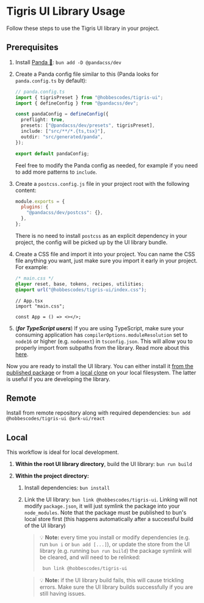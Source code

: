 # Tigris UI Library Usage

Follow these steps to use the Tigris UI library in your project.

## Prerequisites

1. Install [Panda 🐼](https://panda-css.com/): `bun add -D @pandacss/dev`

2. Create a Panda config file similar to this (Panda looks for `panda.config.ts` by default):

   ```ts
   // panda.config.ts
   import { tigrisPreset } from "@hobbescodes/tigris-ui";
   import { defineConfig } from "@pandacss/dev";

   const pandaConfig = defineConfig({
     preflight: true,
     presets: ["@pandacss/dev/presets", tigrisPreset],
     include: ["src/**/*.{ts,tsx}"],
     outdir: "src/generated/panda",
   });

   export default pandaConfig;
   ```

   Feel free to modify the Panda config as needed, for example if you need to add more patterns to `include`.

3. Create a `postcss.config.js` file in your project root with the following content:

   ```js
   module.exports = {
     plugins: {
       "@pandacss/dev/postcss": {},
     },
   };
   ```

   There is no need to install `postcss` as an explicit dependency in your project, the config will be picked up by the UI library bundle.

4. Create a CSS file and import it into your project. You can name the CSS file anything you want, just make sure you import it early in your project. For example:

   ```css
   /* main.css */
   @layer reset, base, tokens, recipes, utilities;
   @import url("@hobbescodes/tigris-ui/index.css");
   ```

   ```tsx
   // App.tsx
   import "main.css";

   const App = () => <></>;
   ```

5. (**_for TypeScript users_**) If you are using TypeScript, make sure your consuming application has `compilerOptions.moduleResolution` set to `node16` or higher (e.g. `nodenext`) in `tsconfig.json`. This will allow you to properly import from subpaths from the library. Read more about this [here](https://devblogs.microsoft.com/typescript/announcing-typescript-4-7/#ecmascript-module-support-in-node-js).

Now you are ready to install the UI library. You can either install it [from the published package](#from-published-package) or from a [local clone](#local) on your local filesystem. The latter is useful if you are developing the library.

## Remote

Install from remote repository along with required dependencies: `bun add @hobbescodes/tigris-ui @ark-ui/react`

## Local

This workflow is ideal for local development.

1. **Within the root UI library directory**, build the UI library: `bun run build`
2. **Within the project directory:**

   1. Install dependencies: `bun install`
   2. Link the UI library: `bun link @hobbescodes/tigris-ui`. Linking will not modify `package.json`, it will just symlink the package into your `node_modules`. Note that the package must be published to bun's local store first (this happens automatically after a successful build of the UI library)

      > 💡 **Note:** every time you install or modify dependencies (e.g. run `bun i` or `bun add [...]`), or update the store from the UI library (e.g. running `bun run build`) the package symlink will be cleared, and will need to be relinked:
      >
      > ```sh
      >  bun link @hobbescodes/tigris-ui
      > ```

      > 💡 **Note:** if the UI library build fails, this will cause trickling errors. Make sure the UI library builds successfully if you are still having issues.
